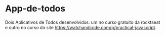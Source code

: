 # App-de-todos

Dois Aplicativos de Todos desenvolvidos: um no curso gratuito da rocktseat e outro no curso do site https://watchandcode.com/p/practical-javascript.
